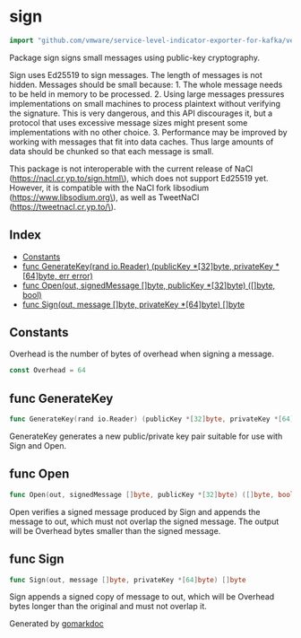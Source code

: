 <!-- Code generated by gomarkdoc. DO NOT EDIT -->

# sign

```go
import "github.com/vmware/service-level-indicator-exporter-for-kafka/vendor/golang.org/x/crypto/nacl/sign"
```

Package sign signs small messages using public\-key cryptography.

Sign uses Ed25519 to sign messages. The length of messages is not hidden. Messages should be small because: 1. The whole message needs to be held in memory to be processed. 2. Using large messages pressures implementations on small machines to process plaintext without verifying the signature. This is very dangerous, and this API discourages it, but a protocol that uses excessive message sizes might present some implementations with no other choice. 3. Performance may be improved by working with messages that fit into data caches. Thus large amounts of data should be chunked so that each message is small.

This package is not interoperable with the current release of NaCl \(https://nacl.cr.yp.to/sign.html\), which does not support Ed25519 yet. However, it is compatible with the NaCl fork libsodium \(https://www.libsodium.org\), as well as TweetNaCl \(https://tweetnacl.cr.yp.to/\).

## Index

- [Constants](<#constants>)
- [func GenerateKey(rand io.Reader) (publicKey *[32]byte, privateKey *[64]byte, err error)](<#func-generatekey>)
- [func Open(out, signedMessage []byte, publicKey *[32]byte) ([]byte, bool)](<#func-open>)
- [func Sign(out, message []byte, privateKey *[64]byte) []byte](<#func-sign>)


## Constants

Overhead is the number of bytes of overhead when signing a message.

```go
const Overhead = 64
```

## func GenerateKey

```go
func GenerateKey(rand io.Reader) (publicKey *[32]byte, privateKey *[64]byte, err error)
```

GenerateKey generates a new public/private key pair suitable for use with Sign and Open.

## func Open

```go
func Open(out, signedMessage []byte, publicKey *[32]byte) ([]byte, bool)
```

Open verifies a signed message produced by Sign and appends the message to out, which must not overlap the signed message. The output will be Overhead bytes smaller than the signed message.

## func Sign

```go
func Sign(out, message []byte, privateKey *[64]byte) []byte
```

Sign appends a signed copy of message to out, which will be Overhead bytes longer than the original and must not overlap it.



Generated by [gomarkdoc](<https://github.com/princjef/gomarkdoc>)
